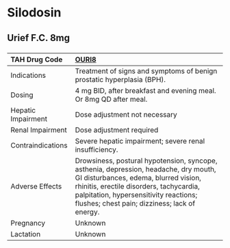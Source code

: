 # Silodosin

## Urief F.C. 8mg

##### 

| TAH Drug Code      | [OURI8](https://www.tahsda.org.tw/drugs/hissearch.php?drug_code=OURI8)                                                                                                                                                                                            |
|:-------------------|:------------------------------------------------------------------------------------------------------------------------------------------------------------------------------------------------------------------------------------------------------------------|
| Indications        | Treatment of signs and symptoms of benign prostatic hyperplasia (BPH).                                                                                                                                                                                            |
| Dosing             | 4 mg BID, after breakfast and evening meal. Or 8mg QD after meal.                                                                                                                                                                                                 |
| Hepatic Impairment | Dose adjustment not necessary                                                                                                                                                                                                                                     |
| Renal Impairment   | Dose adjustment required                                                                                                                                                                                                                                          |
| Contraindications  | Severe hepatic impairment; severe renal insufficiency.                                                                                                                                                                                                            |
| Adverse Effects    | Drowsiness, postural hypotension, syncope, asthenia, depression, headache, dry mouth, GI disturbances, edema, blurred vision, rhinitis, erectile disorders, tachycardia, palpitation, hypersensitivity reactions; flushes; chest pain; dizziness; lack of energy. |
| Pregnancy          | Unknown                                                                                                                                                                                                                                                           |
| Lactation          | Unknown                                                                                                                                                                                                                                                           |

